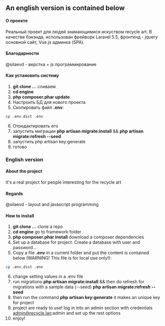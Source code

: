 ## An english version is contained below

#### О проекте
Реальный проект для людей знамающимися искуством recycle art. В качестве бэкэнда, использован фрейворк Laravel 5.5, фронтенд - jquery основной сайт, Vue.js админка (SPA).

#### Благодарности
@silaevd  - верстка + js программирование

#### Как установить систему

1. **git clone ...** сливаем
2. **cd engine** 
3. **php composer.phar update**
4. Настроить БД для нового проекта
5. Скопировать файл **.env**:

``` bash
cp .env.dist .env
```
6. Отредактировать его
7. запустить миграции **php artisan migrate:install** && **php artisan migrate:refresh --seed**
8. запустить php artisan key:generate
9. готово 


### English version


#### About the project
It's a real project for people interesting for the recycle art

#### Regards
@silaevd  - layout and javascript programming

#### How to install

1) **git clone ...** clone a repo
2) **cd engine** go to framework folder
3) **php composer.phar install** download a composer dependencies
4) Set up a database for project. Create a database with user and password...
5) Copy a file **.env** in a current folder and put the content is contained below (WARNING! This file is for local use only!):

``` bash
cp .env.dist .env
```

6) change setting values in a .env file
7) run migrations **php artisan migrate:install** && then do refresh for migrations with a sample data (--seed) **php artisan migrate:refresh --seed**
8) then run the command **php artisan key:generate** it makes an unique key for project
9) project are ready to use! log in into an admin section with credentials admin@recycle.lan:admin and set up the rest options
10) enjoy!
